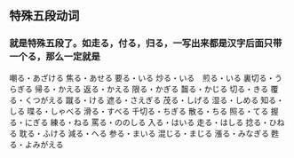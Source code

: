 ## 特殊五段动词

### 就是特殊五段了。如走る，付る，归る，一写出来都是汉字后面只带一个る，那么一定就是

嘲る・あざける
焦る・あせる
要る・いる
炒る・いる　煎る・いる
裏切る・うらぎる
帰る・かえる
返る・かえる
限る・かぎる
齧る・かじる
切る・きる
覆る・くつがえる
蹴る・ける
遮る・さえぎる
茂る・しげる
湿る・しめる
知る・しる
喋る・しゃべる
滑る・すべる
千切る・ちぎる
散る・ちる
照る・てる
握る・にぎる
練る・ねる
罵る・ののしる
入る・はいる
走る・はしる
捻る・ひねる
耽る・ふける
減る・へる
参る・まいる
混じる・まじる
漲る・みなぎる
甦る・よみがえる

